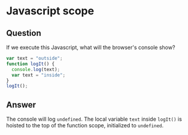# Javascript scope

## Question

If we execute this Javascript, what will the browser's console show?

```javascript
var text = "outside";
function logIt() {
  console.log(text);
  var text = "inside";
}
logIt();
```

## Answer

The console will log `undefined`. The local variable `text` inside `logIt()` is hoisted to the top of the function scope, initialized to `undefined`.
